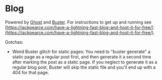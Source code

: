 # Blog
Powered by [Ghost](http://ghost.org) and [Buster](https://github.com/axitkhurana/buster/).
For instructions to get up and running see [https://jackpearce.com/have-a-lightning-fast-blog-and-host-it-for-free/](https://jackpearce.com/have-a-lightning-fast-blog-and-host-it-for-free/).

Gotchas:
* Weird Buster glitch for static pages: You need to "buster generate" a static page as a regular post first, and then generate it a second time after marking the post as a static page. If you neglect to generate it as a regular blog post, Buster will skip the static file and you'll end up with a 404 for that page.